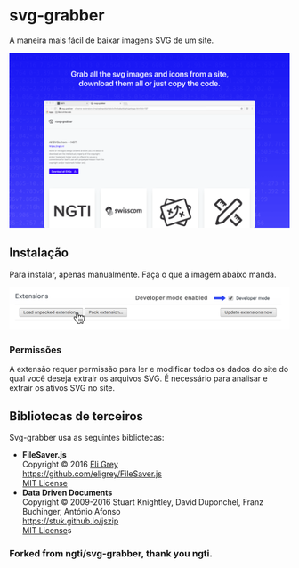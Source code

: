 # svg-grabber
A maneira mais fácil de baixar imagens SVG de um site.

<img src="/website/assets/img/svg-grabber-screenshot.png">

## Instalação
Para instalar, apenas manualmente. Faça o que a imagem abaixo manda.

<img src="/website/assets/img/svg-grabber-local-install.png">

### Permissões

A extensão requer permissão para ler e modificar todos os dados do site do qual você deseja extrair os arquivos SVG. É necessário para analisar e extrair os ativos SVG no site.

## Bibliotecas de terceiros
Svg-grabber usa as seguintes bibliotecas:
- **FileSaver.js**  
    Copyright © 2016 [Eli Grey](https://eligrey.com)  
    https://github.com/eligrey/FileSaver.js  
    [MIT License](https://github.com/eligrey/FileSaver.js/blob/master/LICENSE.md)
- **Data Driven Documents**  
    Copyright © 2009-2016 Stuart Knightley, David Duponchel, Franz Buchinger, António Afonso  
    https://stuk.github.io/jszip                    
    [MIT License](https://github.com/Stuk/jszip/blob/master/LICENSE.markdown)s

### Forked from ngti/svg-grabber, thank you ngti.
